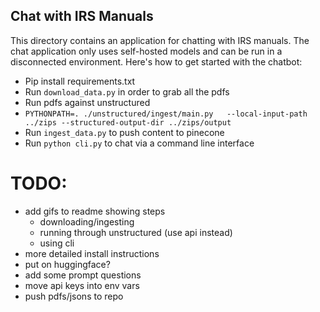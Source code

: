 ## Chat with IRS Manuals

This directory contains an application for chatting with IRS manuals. The chat application only uses self-hosted models and can be run in a disconnected environment. Here's how to get started with the chatbot:

- Pip install requirements.txt
- Run `download_data.py` in order to grab all the pdfs
- Run pdfs against unstructured
- `PYTHONPATH=. ./unstructured/ingest/main.py   --local-input-path ../zips --structured-output-dir ../zips/output`
- Run `ingest_data.py` to push content to pinecone
- Run `python cli.py` to chat via a command line interface

# TODO:
- add gifs to readme showing steps
  - downloading/ingesting
  - running through unstructured (use api instead)
  - using cli
- more detailed install instructions
- put on huggingface?
- add some prompt questions
- move api keys into env vars
- push pdfs/jsons to repo
